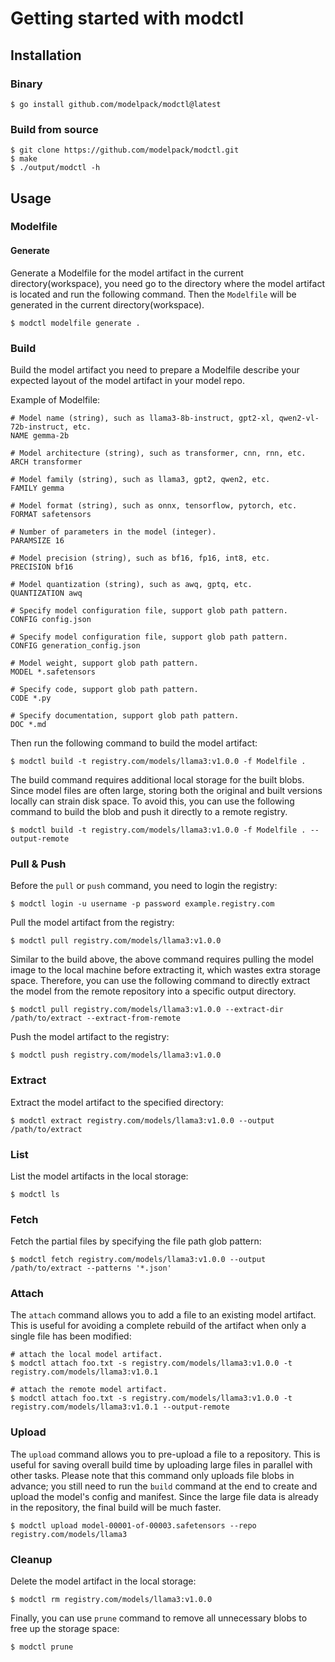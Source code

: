 # Getting started with modctl

## Installation

### Binary

```shell
$ go install github.com/modelpack/modctl@latest
```

### Build from source

```shell
$ git clone https://github.com/modelpack/modctl.git
$ make
$ ./output/modctl -h
```

## Usage

### Modelfile

#### Generate

Generate a Modelfile for the model artifact in the current directory(workspace),
you need go to the directory where the model artifact is located and
run the following command. Then the `Modelfile` will be generated in the current
directory(workspace).

```shell
$ modctl modelfile generate .
```

### Build

Build the model artifact you need to prepare a Modelfile describe your expected layout of the model artifact in your model repo.

Example of Modelfile:

```shell
# Model name (string), such as llama3-8b-instruct, gpt2-xl, qwen2-vl-72b-instruct, etc.
NAME gemma-2b

# Model architecture (string), such as transformer, cnn, rnn, etc.
ARCH transformer

# Model family (string), such as llama3, gpt2, qwen2, etc.
FAMILY gemma

# Model format (string), such as onnx, tensorflow, pytorch, etc.
FORMAT safetensors

# Number of parameters in the model (integer).
PARAMSIZE 16

# Model precision (string), such as bf16, fp16, int8, etc.
PRECISION bf16

# Model quantization (string), such as awq, gptq, etc.
QUANTIZATION awq

# Specify model configuration file, support glob path pattern.
CONFIG config.json

# Specify model configuration file, support glob path pattern.
CONFIG generation_config.json

# Model weight, support glob path pattern.
MODEL *.safetensors

# Specify code, support glob path pattern.
CODE *.py

# Specify documentation, support glob path pattern.
DOC *.md
```

Then run the following command to build the model artifact:

```shell
$ modctl build -t registry.com/models/llama3:v1.0.0 -f Modelfile .
```

The build command requires additional local storage for the built blobs. Since model files are often large, storing both the original and built versions locally can strain disk space. To avoid this, you can use the following command to build the blob and push it directly to a remote registry.


```shell
$ modctl build -t registry.com/models/llama3:v1.0.0 -f Modelfile . --output-remote
```

### Pull & Push

Before the `pull` or `push` command, you need to login the registry:

```shell
$ modctl login -u username -p password example.registry.com
```

Pull the model artifact from the registry:

```shell
$ modctl pull registry.com/models/llama3:v1.0.0
```

Similar to the build above, the above command requires pulling the model image to the local machine before extracting it, which wastes extra storage space. Therefore, you can use the following command to directly extract the model from the remote repository into a specific output directory.

```shell
$ modctl pull registry.com/models/llama3:v1.0.0 --extract-dir /path/to/extract --extract-from-remote
```

Push the model artifact to the registry:

```shell
$ modctl push registry.com/models/llama3:v1.0.0
```

### Extract

Extract the model artifact to the specified directory:

```shell
$ modctl extract registry.com/models/llama3:v1.0.0 --output /path/to/extract
```


### List

List the model artifacts in the local storage:

```shell
$ modctl ls
```

### Fetch

Fetch the partial files by specifying the file path glob pattern:

```shell
$ modctl fetch registry.com/models/llama3:v1.0.0 --output /path/to/extract --patterns '*.json'
```

### Attach

The `attach` command allows you to add a file to an existing model artifact. This is useful for avoiding a complete rebuild of the artifact when only a single file has been modified:

```shell
# attach the local model artifact.
$ modctl attach foo.txt -s registry.com/models/llama3:v1.0.0 -t registry.com/models/llama3:v1.0.1

# attach the remote model artifact.
$ modctl attach foo.txt -s registry.com/models/llama3:v1.0.0 -t registry.com/models/llama3:v1.0.1 --output-remote
```

### Upload

The `upload` command allows you to pre-upload a file to a repository. This is useful for saving overall build time by uploading large files in parallel with other tasks. Please note that this command only uploads file blobs in advance; you still need to run the `build` command at the end to create and upload the model's config and manifest. Since the large file data is already in the repository, the final build will be much faster.

```shell
$ modctl upload model-00001-of-00003.safetensors --repo registry.com/models/llama3
```


### Cleanup

Delete the model artifact in the local storage:

```shell
$ modctl rm registry.com/models/llama3:v1.0.0
```

Finally, you can use `prune` command to remove all unnecessary blobs to free up the storage space:

```shell
$ modctl prune
```
